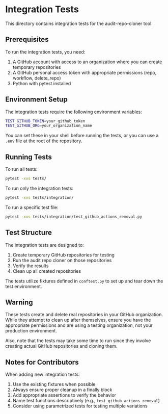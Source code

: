 # Integration Tests

This directory contains integration tests for the audit-repo-cloner tool.

## Prerequisites

To run the integration tests, you need:

1. A GitHub account with access to an organization where you can create temporary repositories
2. A GitHub personal access token with appropriate permissions (repo, workflow, delete_repo)
3. Python with pytest installed

## Environment Setup

The integration tests require the following environment variables:

```bash
TEST_GITHUB_TOKEN=your_github_token
TEST_GITHUB_ORG=your_organization_name
```

You can set these in your shell before running the tests, or you can use a `.env` file at the root of the repository.

## Running Tests

To run all tests:

```bash
pytest -xvs tests/
```

To run only the integration tests:

```bash
pytest -xvs tests/integration/
```

To run a specific test file:

```bash
pytest -xvs tests/integration/test_github_actions_removal.py
```

## Test Structure

The integration tests are designed to:

1. Create temporary GitHub repositories for testing
2. Run the audit repo cloner on those repositories
3. Verify the results
4. Clean up all created repositories

The tests utilize fixtures defined in `conftest.py` to set up and tear down the test environment.

## Warning

These tests create and delete real repositories in your GitHub organization. While they attempt to clean up after themselves, ensure you have the appropriate permissions and are using a testing organization, not your production environment.

Also, note that the tests may take some time to run since they involve creating actual GitHub repositories and cloning them.

## Notes for Contributors

When adding new integration tests:

1. Use the existing fixtures when possible
2. Always ensure proper cleanup in a finally block
3. Add appropriate assertions to verify the behavior
4. Name test functions descriptively (e.g., `test_github_actions_removal`)
5. Consider using parametrized tests for testing multiple variations